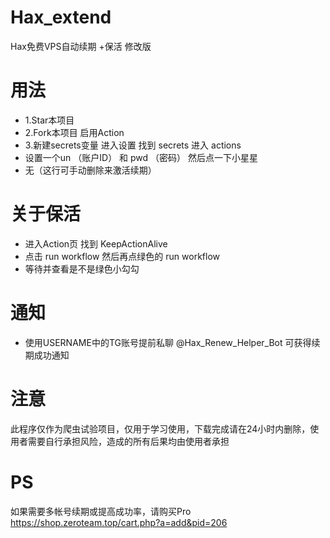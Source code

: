 # Hax_extend
Hax免费VPS自动续期 +保活 修改版

# 用法
- 1.Star本项目
- 2.Fork本项目 启用Action
- 3.新建secrets变量 进入设置 找到 secrets 进入 actions
-  设置一个un  （账户ID）   和 pwd （密码） 然后点一下小星星
- 无（这行可手动删除来激活续期）

# 关于保活
- 进入Action页 找到 KeepActionAlive
- 点击 run workflow 然后再点绿色的 run workflow 
- 等待并查看是不是绿色小勾勾

# 通知
- 使用USERNAME中的TG账号提前私聊 @Hax_Renew_Helper_Bot 可获得续期成功通知

# 注意
此程序仅作为爬虫试验项目，仅用于学习使用，下载完成请在24小时内删除，使用者需要自行承担风险，造成的所有后果均由使用者承担

# PS
如果需要多帐号续期或提高成功率，请购买Pro
https://shop.zeroteam.top/cart.php?a=add&pid=206

